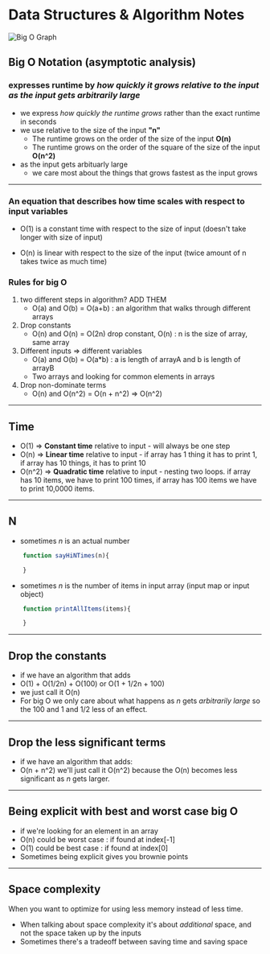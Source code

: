 # Data Structures & Algorithm Notes

![Big O Graph](https://danielmiessler.com/images/big-o-chart-tutorial-bazar-aymptotic-notations-1.png)

## Big O Notation (asymptotic analysis)

### expresses runtime by *how quickly it grows relative to the input as the input gets arbitrarily large*

- we express *how quickly the runtime grows* rather than the exact runtime in seconds
- we use relative to the size of the input **"n"** 
    - The runtime grows on the order of the size of the input **O(n)**
    - The runtime grows on the order of the square of the size of the input **O(n^2)**
- as the input gets arbituarly large
    - we care most about the things that grows fastest as the input grows
---

### An equation that describes how time scales with respect to input variables
- O(1) is a constant time with respect to the size of input (doesn't take longer with size of input)

- O(n) is linear with respect to the size of the input (twice amount of n takes twice as much time)


### Rules for big O
1. two different steps in algorithm? ADD THEM
    - O(a) and O(b) = O(a+b) : an algorithm that walks through different arrays
2. Drop constants
    - O(n) and O(n) = O(2n) drop constant, O(n) : n is the size of array, same array
3. Different inputs => different variables
    - O(a) and O(b) = O(a*b) : a is length of arrayA and b is length of arrayB
    - Two arrays and looking for common elements in arrays
4. Drop non-dominate terms
    - O(n) and O(n^2) = O(n + n^2) => O(n^2)

---
## Time

- O(1) => **Constant time** relative to input - will always be one step
- O(n) => **Linear time** relative to input - if array has 1 thing it has to print 1, if array has 10 things, it has to print 10
- O(n^2) => **Quadratic time** relative to input - nesting two loops. if array has 10 items, we have to print 100 times, if array has 100 items we have to print 10,0000 items.

---
## N
- sometimes *n* is an actual number
``` javascript
    function sayHiNTimes(n){

    }
```
- sometimes *n* is the number of items in input array (input map or input object)
``` javascript
    function printAllItems(items){

    }
```

---

## Drop the constants
- if we have an algorithm that adds
- O(1) + O(1/2n) + O(100) or O(1 + 1/2n + 100)
- we just call it O(n)
- For big O we only care about what happens as *n* gets *arbitrarily large* so the 100 and 1 and 1/2 less of an effect.

---
## Drop the less significant terms
- if we have an algorithm that adds:
- O(n + n^2) we'll just call it O(n^2) because the O(n) becomes less significant as *n* gets larger.

---
## Being explicit with best and worst case big O
- if we're looking for an element in an array
- O(n) could be worst case : if found at index[-1]
- O(1) could be best case : if found at index[0]
- Sometimes being explicit gives you brownie points

---
## Space complexity
When you want to optimize for using less memory instead of less time.
- When talking about space complexity it's about *additional* space, and not the space taken up by the inputs
- Sometimes there's a tradeoff between saving time and saving space